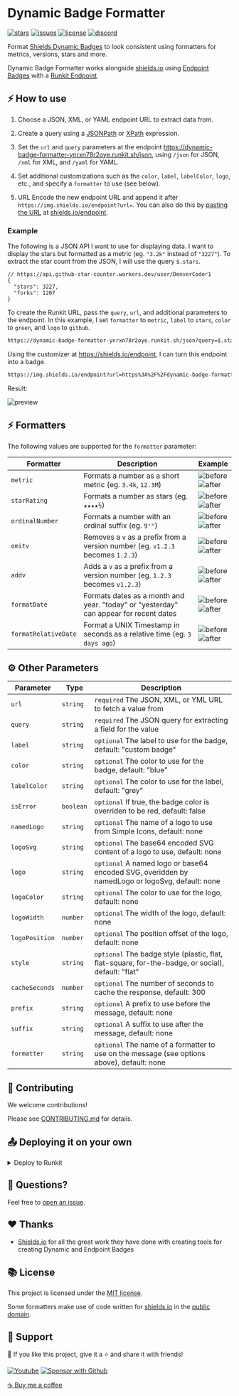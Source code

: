 # Dynamic Badge Formatter

[![stars](https://custom-icon-badges.herokuapp.com/github/stars/DenverCoder1/dynamic-badge-formatter?logo=star)](https://github.com/DenverCoder1/dynamic-badge-formatter/stargazers "stars") [![issues](https://custom-icon-badges.herokuapp.com/github/issues-raw/DenverCoder1/dynamic-badge-formatter?logo=issue)](https://github.com/DenverCoder1/dynamic-badge-formatter/issues "issues") [![license](https://custom-icon-badges.herokuapp.com/github/license/DenverCoder1/dynamic-badge-formatter?logo=law&logoColor=white)](https://github.com/DenverCoder1/dynamic-badge-formatter/blob/main/LICENSE?rgh-link-date=2021-08-09T18%3A10%3A26Z "license MIT") [![discord](https://custom-icon-badges.herokuapp.com/discord/819650821314052106?color=7289DA&logo=comments&label=discord&logoColor=white)](https://discord.gg/fPrdqh3Zfu "Dev Pro Tips Discussion & Support Server")

Format [Shields Dynamic Badges](https://shields.io/#dynamic-badge) to look consistent using formatters for metrics, versions, stars and more.

Dynamic Badge Formatter works alongside [shields.io](https://shields.io/) using [Endpoint Badges](https://shields.io/endpoint) with a [Runkit Endpoint](https://runkit.com/denvercoder1/dynamic-badge-formatter).

## ⚡ How to use

1. Choose a JSON, XML, or YAML endpoint URL to extract data from.

2. Create a query using a [JSONPath](https://jsonpath.com/) or [XPath](http://xpather.com/) expression.

3. Set the `url` and `query` parameters at the endpoint <https://dynamic-badge-formatter-ynrxn78r2oye.runkit.sh/json>, using `/json` for JSON, `/xml` for XML, and `/yaml` for YAML.

4. Set additional customizations such as the `color`, `label`, `labelColor`, `logo`, etc., and specify a `formatter` to use (see below).

5. URL Encode the new endpoint URL and append it after `https://img.shields.io/endpoint?url=`. You can also do this by [pasting the URL](https://user-images.githubusercontent.com/20955511/173730516-1470689e-0e05-4761-89f4-4aa7d8fcb023.png) at [shields.io/endpoint](https://shields.io/endpoint).

### Example

The following is a JSON API I want to use for displaying data. I want to display the stars but formatted as a metric (eg. `"3.2k"` instead of `"3227"`). To extract the star count from the JSON, I will use the query `$.stars`.

```jsonc
// https://api.github-star-counter.workers.dev/user/DenverCoder1
{
  "stars": 3227,
  "forks": 1207
}
```

To create the Runkit URL, pass the `query`, `url`, and additional parameters to the endpoint. In this example, I set `formatter` to `metric`, `label` to `stars`, `color` to `green`, and `logo` to `github`.

```md
https://dynamic-badge-formatter-ynrxn78r2oye.runkit.sh/json?query=$.stars&url=https://api.github-star-counter.workers.dev/user/DenverCoder1&formatter=metric&label=stars&color=green&logo=github
```

Using the customizer at <https://shields.io/endpoint>, I can turn this endpoint into a badge.

```md
https://img.shields.io/endpoint?url=https%3A%2F%2Fdynamic-badge-formatter-ynrxn78r2oye.runkit.sh%2Fjson%3Fquery%3D%24.stars%26url%3Dhttps%3A%2F%2Fapi.github-star-counter.workers.dev%2Fuser%2FDenverCoder1%26formatter%3Dmetric%26label%3Dstars%26color%3Dgreen%26logo%3Dgithub
```

Result:

![preview](https://img.shields.io/endpoint?url=https%3A%2F%2Fdynamic-badge-formatter-ynrxn78r2oye.runkit.sh%2Fjson%3Fquery%3D%24.stars%26url%3Dhttps%3A%2F%2Fapi.github-star-counter.workers.dev%2Fuser%2FDenverCoder1%26formatter%3Dmetric%26label%3Dstars%26color%3Dgreen%26logo%3Dgithub)

## ⚡ Formatters

The following values are supported for the `formatter` parameter:

| Formatter            | Description                                                                           | Example                                                                                                                                   |
| -------------------- | ------------------------------------------------------------------------------------- | ----------------------------------------------------------------------------------------------------------------------------------------- |
| `metric`             | Formats a number as a short metric (eg. `3.4k`, `12.3M`)                              | ![before](https://img.shields.io/badge/before-3400-cc6060)<br/>![after](https://img.shields.io/badge/after-3.4k-2ea44f)                   |
| `starRating`         | Formats a number as stars (eg. `★★★★½`)                                               | ![before](https://img.shields.io/badge/before-4.5-cc6060)<br/>![after](https://img.shields.io/badge/after-★★★★½-2ea44f)                   |
| `ordinalNumber`      | Formats a number with an ordinal suffix (eg. `9ᵗʰ`)                                   | ![before](https://img.shields.io/badge/before-9-cc6060)<br/>![after](https://img.shields.io/badge/after-9ᵗʰ-2ea44f)                       |
| `omitv`              | Removes a `v` as a prefix from a version number (eg. `v1.2.3` becomes `1.2.3`)        | ![before](https://img.shields.io/badge/before-v1.2.3-cc6060)<br/>![after](https://img.shields.io/badge/after-1.2.3-2ea44f)                |
| `addv`               | Adds a `v` as a prefix from a version number (eg. `1.2.3` becomes `v1.2.3`)           | ![before](https://img.shields.io/badge/before-1.2.3-cc6060)<br/>![after](https://img.shields.io/badge/after-v1.2.3-2ea44f)                |
| `formatDate`         | Formats dates as a month and year. "today" or "yesterday" can appear for recent dates | ![before](https://img.shields.io/badge/before-2019--01--01-cc6060)<br/>![after](https://img.shields.io/badge/after-january%202019-2ea44f) |
| `formatRelativeDate` | Format a UNIX Timestamp in seconds as a relative time (eg. `3 days ago`)              | ![before](https://img.shields.io/badge/before-1655162563-cc6060)<br/>![after](https://img.shields.io/badge/after-3%20days%20ago-2ea44f)   |

## ⚙️ Other Parameters

| Parameter      | Type      | Description                                                                                        |
| -------------- | --------- | -------------------------------------------------------------------------------------------------- |
| `url`          | `string`  | `required` The JSON, XML, or YML URL to fetch a value from                                         |
| `query`        | `string`  | `required` The JSON query for extracting a field for the value                                     |
| `label`        | `string`  | `optional` The label to use for the badge, default: "custom badge"                                 |
| `color`        | `string`  | `optional` The color to use for the badge, default: "blue"                                         |
| `labelColor`   | `string`  | `optional` The color to use for the label, default: "grey"                                         |
| `isError`      | `boolean` | `optional` If true, the badge color is overriden to be red, default: false                         |
| `namedLogo`    | `string`  | `optional` The name of a logo to use from Simple Icons, default: none                              |
| `logoSvg`      | `string`  | `optional` The base64 encoded SVG content of a logo to use, default: none                          |
| `logo`         | `string`  | `optional` A named logo or base64 encoded SVG, overidden by namedLogo or logoSvg, default: none    |
| `logoColor`    | `string`  | `optional` The color to use for the logo, default: none                                            |
| `logoWidth`    | `number`  | `optional` The width of the logo, default: none                                                    |
| `logoPosition` | `number`  | `optional` The position offset of the logo, default: none                                          |
| `style`        | `string`  | `optional` The badge style (plastic, flat, flat-square, for-the-badge, or social), default: "flat" |
| `cacheSeconds` | `number`  | `optional` The number of seconds to cache the response, default: 300                               |
| `prefix`       | `string`  | `optional` A prefix to use before the message, default: none                                       |
| `suffix`       | `string`  | `optional` A suffix to use after the message, default: none                                        |
| `formatter`    | `string`  | `optional` The name of a formatter to use on the message (see options above), default: none        |

## 🤗 Contributing

We welcome contributions!

Please see [CONTRIBUTING.md](CONTRIBUTING.md) for details.

## 📤 Deploying it on your own

<details>
  <summary>Deploy to Runkit</summary>

1. Sign in to **Runkit** or create a new account at <https://runkit.com>
2. Create a new notebook
3. Paste the contents of [`index.js`](./index.js) into the notebook
4. Click `endpoint` to get your endpoint to run requests against

</details>

## 💬 Questions?

Feel free to [open an issue](http://github.com/DenverCoder1/dynamic-badge-formatter/issues/new).

## ❤️ Thanks

- [Shields.io](https://github.com/badges/shields) for all the great work they have done with creating tools for creating Dynamic and Endpoint Badges

## 📚 License

This project is licensed under the [MIT license](LICENSE.md).

Some formatters make use of code written for [shields.io](https://shields.io/) in the [public domain](https://github.com/badges/shields/blob/master/LICENSE).

## 🤩 Support

💙 If you like this project, give it a ⭐ and share it with friends!

<p align="left">
  <a href="https://www.youtube.com/channel/UCipSxT7a3rn81vGLw9lqRkg?sub_confirmation=1"><img alt="Youtube" title="Youtube" src="https://custom-icon-badges.herokuapp.com/badge/-Subscribe-red?style=for-the-badge&logo=video&logoColor=white"/></a>
  <a href="https://github.com/sponsors/DenverCoder1"><img alt="Sponsor with Github" title="Sponsor with Github" src="https://custom-icon-badges.herokuapp.com/badge/-Sponsor-ea4aaa?style=for-the-badge&logo=heart&logoColor=white"/></a>
</p>

[☕ Buy me a coffee](https://ko-fi.com/jlawrence)
